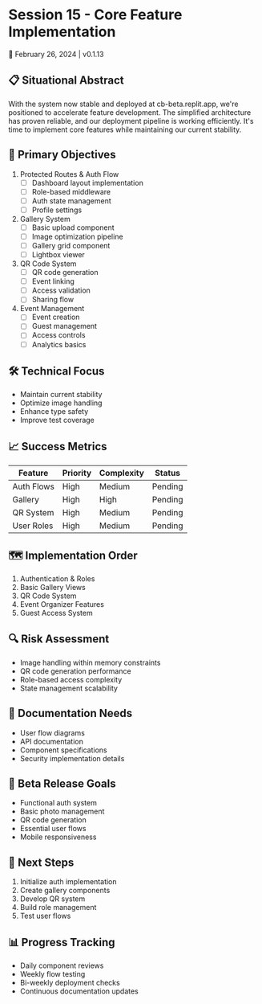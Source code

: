 # Session 15 - Core Feature Implementation
📅 February 26, 2024 | v0.1.13

## 📋 Situational Abstract
With the system now stable and deployed at cb-beta.replit.app, we're positioned to accelerate feature development. The simplified architecture has proven reliable, and our deployment pipeline is working efficiently. It's time to implement core features while maintaining our current stability.

## 🎯 Primary Objectives

1. Protected Routes & Auth Flow
   - [ ] Dashboard layout implementation
   - [ ] Role-based middleware
   - [ ] Auth state management
   - [ ] Profile settings

2. Gallery System
   - [ ] Basic upload component
   - [ ] Image optimization pipeline
   - [ ] Gallery grid component
   - [ ] Lightbox viewer

3. QR Code System
   - [ ] QR code generation
   - [ ] Event linking
   - [ ] Access validation
   - [ ] Sharing flow

4. Event Management
   - [ ] Event creation
   - [ ] Guest management
   - [ ] Access controls
   - [ ] Analytics basics

## 🛠️ Technical Focus
- Maintain current stability
- Optimize image handling
- Enhance type safety
- Improve test coverage

## 📈 Success Metrics
| Feature | Priority | Complexity | Status |
|---------|----------|------------|---------|
| Auth Flows | High | Medium | Pending |
| Gallery | High | High | Pending |
| QR System | High | Medium | Pending |
| User Roles | High | Medium | Pending |

## 🗺️ Implementation Order
1. Authentication & Roles
2. Basic Gallery Views
3. QR Code System
4. Event Organizer Features
5. Guest Access System

## 🔍 Risk Assessment
- Image handling within memory constraints
- QR code generation performance
- Role-based access complexity
- State management scalability

## 📝 Documentation Needs
- User flow diagrams
- API documentation
- Component specifications
- Security implementation details

## 🎯 Beta Release Goals
- Functional auth system
- Basic photo management
- QR code generation
- Essential user flows
- Mobile responsiveness

## 🔄 Next Steps
1. Initialize auth implementation
2. Create gallery components
3. Develop QR system
4. Build role management
5. Test user flows

## 📊 Progress Tracking
- Daily component reviews
- Weekly flow testing
- Bi-weekly deployment checks
- Continuous documentation updates 